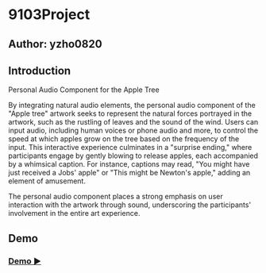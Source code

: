 # 9103Project
## Author: yzho0820

## Introduction
Personal Audio Component for the Apple Tree

By integrating natural audio elements, the personal audio component of the "Apple tree" artwork seeks to represent the natural forces portrayed in the artwork, such as the rustling of leaves and the sound of the wind. Users can input audio, including human voices or phone audio and more, to control the speed at which apples grow on the tree based on the frequency of the input. This interactive experience culminates in a "surprise ending," where participants engage by gently blowing to release apples, each accompanied by a whimsical caption. For instance, captions may read, "You might have just received a Jobs' apple" or "This might be Newton's apple," adding an element of amusement.

The personal audio component places a strong emphasis on user interaction with the artwork through sound, underscoring the participants' involvement in the entire art experience.

## Demo
### <a href="https://yimei2.github.io/9103Project/Creative coding major project/index.html">Demo ▶️</a>
